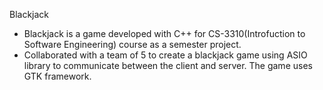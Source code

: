 Blackjack
- Blackjack is a game developed with C++ for CS-3310(Introfuction to Software Engineering) course as a semester project.
- Collaborated with a team of 5 to create a blackjack game using ASIO library to communicate between the client
and server. The game uses GTK framework.
